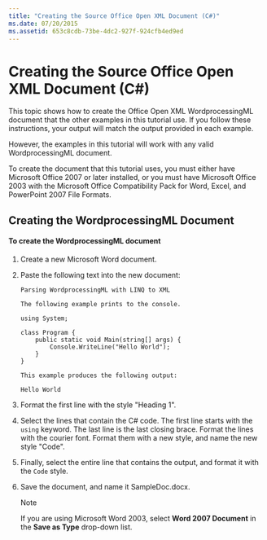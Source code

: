 ```yaml
---
title: "Creating the Source Office Open XML Document (C#)"
ms.date: 07/20/2015
ms.assetid: 653c8cdb-73be-4dc2-927f-924cfb4ed9ed
---
```

# Creating the Source Office Open XML Document (C#)

This topic shows how to create the Office Open XML WordprocessingML document that the other examples in this tutorial use. If you follow these instructions, your output will match the output provided in each example.

However, the examples in this tutorial will work with any valid WordprocessingML document.

To create the document that this tutorial uses, you must either have Microsoft Office 2007 or later installed, or you must have Microsoft Office 2003 with the Microsoft Office Compatibility Pack for Word, Excel, and PowerPoint 2007 File Formats.

## Creating the WordprocessingML Document

#### To create the WordprocessingML document

1. Create a new Microsoft Word document.

2. Paste the following text into the new document:

    ```
    Parsing WordprocessingML with LINQ to XML

    The following example prints to the console.

    using System;

    class Program {
        public static void Main(string[] args) {
            Console.WriteLine("Hello World");
        }
    }

    This example produces the following output:

    Hello World
    ```

3. Format the first line with the style "Heading 1".

4. Select the lines that contain the C# code. The first line starts with the `using` keyword. The last line is the last closing brace. Format the lines with the courier font. Format them with a new style, and name the new style "Code".

5. Finally, select the entire line that contains the output, and format it with the `Code` style.

6. Save the document, and name it SampleDoc.docx.

    > [!NOTE]
    > If you are using Microsoft Word 2003, select **Word 2007 Document** in the **Save as Type** drop-down list.
